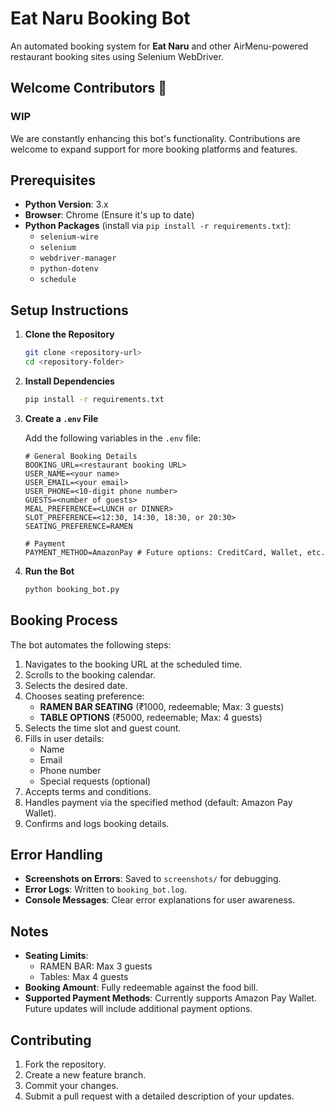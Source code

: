 

# Eat Naru Booking Bot

An automated booking system for **Eat Naru** and other AirMenu-powered restaurant booking sites using Selenium WebDriver.

## Welcome Contributors 🎉
### WIP
We are constantly enhancing this bot's functionality. Contributions are welcome to expand support for more booking platforms and features.

## Prerequisites

- **Python Version**: 3.x
- **Browser**: Chrome (Ensure it's up to date)
- **Python Packages** (install via `pip install -r requirements.txt`):
  - `selenium-wire`
  - `selenium`
  - `webdriver-manager`
  - `python-dotenv`
  - `schedule`



## Setup Instructions

1. **Clone the Repository**
   ```bash
   git clone <repository-url>
   cd <repository-folder>
   ```

2. **Install Dependencies**
   ```bash
   pip install -r requirements.txt
   ```

3. **Create a `.env` File**

   Add the following variables in the `.env` file:

   ```env
   # General Booking Details
   BOOKING_URL=<restaurant booking URL>
   USER_NAME=<your name>
   USER_EMAIL=<your email>
   USER_PHONE=<10-digit phone number>
   GUESTS=<number of guests>
   MEAL_PREFERENCE=<LUNCH or DINNER>
   SLOT_PREFERENCE=<12:30, 14:30, 18:30, or 20:30>
   SEATING_PREFERENCE=RAMEN

   # Payment
   PAYMENT_METHOD=AmazonPay # Future options: CreditCard, Wallet, etc.
   ```

4. **Run the Bot**
   ```bash
   python booking_bot.py
   ```


## Booking Process

The bot automates the following steps:

1. Navigates to the booking URL at the scheduled time.
2. Scrolls to the booking calendar.
3. Selects the desired date.
4. Chooses seating preference:
   - **RAMEN BAR SEATING** (₹1000, redeemable; Max: 3 guests)
   - **TABLE OPTIONS** (₹5000, redeemable; Max: 4 guests)
5. Selects the time slot and guest count.
6. Fills in user details:
   - Name
   - Email
   - Phone number
   - Special requests (optional)
7. Accepts terms and conditions.
8. Handles payment via the specified method (default: Amazon Pay Wallet).
9. Confirms and logs booking details.



## Error Handling

- **Screenshots on Errors**: Saved to `screenshots/` for debugging.
- **Error Logs**: Written to `booking_bot.log`.
- **Console Messages**: Clear error explanations for user awareness.




## Notes

- **Seating Limits**:
  - RAMEN BAR: Max 3 guests
  - Tables: Max 4 guests
- **Booking Amount**: Fully redeemable against the food bill.
- **Supported Payment Methods**: Currently supports Amazon Pay Wallet. Future updates will include additional payment options.


## Contributing

1. Fork the repository.
2. Create a new feature branch.
3. Commit your changes.
4. Submit a pull request with a detailed description of your updates.

